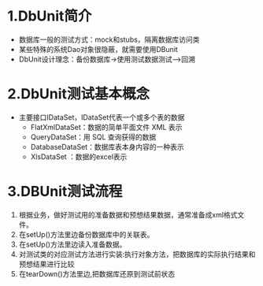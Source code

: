 # 1.DbUnit简介
- 数据库一般的测试方式：mock和stubs，隔离数据库访问类
- 某些特殊的系统Dao对象很隐蔽，就需要使用DBunit
- DbUnit设计理念：备份数据库->使用测试数据测试—>回溯

# 2.DbUnit测试基本概念
- 主要接口IDataSet，IDataSet代表一个或多个表的数据
    - FlatXmlDataSet：数据的简单平面文件 XML 表示 
    - QueryDataSet：用 SQL 查询获得的数据 
    - DatabaseDataSet：数据库表本身内容的一种表示 
    - XlsDataSet ：数据的excel表示

# 3.DBUnit测试流程
1. 根据业务，做好测试用的准备数据和预想结果数据，通常准备成xml格式文件。
2. 在setUp()方法里边备份数据库中的关联表。
3. 在setUp()方法里边读入准备数据。
4. 对测试类的对应测试方法进行实装:执行对象方法，把数据库的实际执行结果和预想结果进行比较
5. 在tearDown()方法里边,把数据库还原到测试前状态

